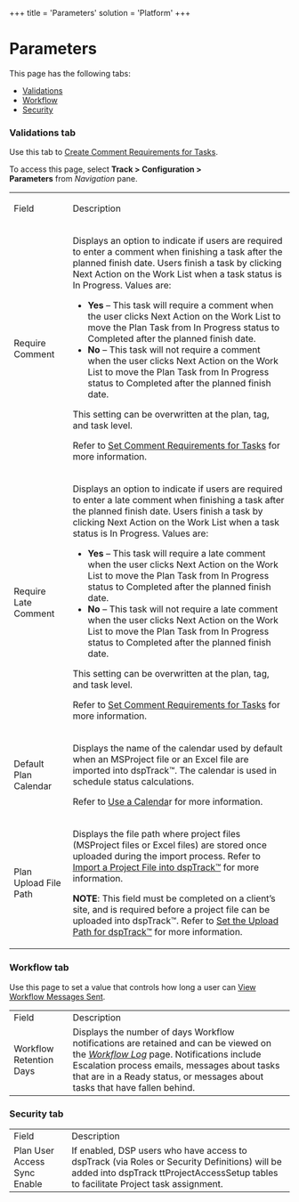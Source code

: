 +++
title = 'Parameters'
solution = 'Platform'
+++

# Parameters

<div class="use">

This page has the following tabs:

  - [Validations](#Validations_Tab)
  - [Workflow](#Work_Flow_Tab)
  - [Security](#Security_Tab)

</div>

### <span id="Validations_Tab"></span>Validations tab

Use this tab to [Create Comment Requirements for
Tasks](../Use_Cases/Set_Comment_Requirements_for_Tasks).

To access this page, select **Track \> Configuration \>
Parameters** from *Navigation* pane.

<table>
<tbody>
<tr class="odd">
<td><p>Field</p></td>
<td><p>Description</p></td>
</tr>
<tr class="even">
<td><p>Require Comment</p></td>
<td><p>Displays an option to indicate if users are required to enter a comment when finishing a task after the planned finish date. Users finish a task by clicking Next Action on the Work List when a task status is In Progress. Values are:</p>
<ul>
<li><strong>Yes</strong> – This task will require a comment when the user clicks Next Action on the Work List to move the Plan Task from In Progress status to Completed after the planned finish date.</li>
<li><strong>No</strong> – This task will not require a comment when the user clicks Next Action on the Work List to move the Plan Task from In Progress status to Completed after the planned finish date.</li>
</ul>
<p>This setting can be overwritten at the plan, tag, and task level.</p>
<p>Refer to <a href="../Use_Cases/Set_Comment_Requirements_for_Tasks">Set Comment Requirements for Tasks</a> for more information.</p></td>
</tr>
<tr class="odd">
<td><p>Require Late Comment</p></td>
<td><p>Displays an option to indicate if users are required to enter a late comment when finishing a task after the planned finish date. Users finish a task by clicking Next Action on the Work List when a task status is In Progress. Values are:</p>
<ul>
<li><strong>Yes</strong> – This task will require a late comment when the user clicks Next Action on the Work List to move the Plan Task from In Progress status to Completed after the planned finish date.</li>
<li><strong>No</strong> – This task will not require a late comment when the user clicks Next Action on the Work List to move the Plan Task from In Progress status to Completed after the planned finish date.</li>
</ul>
<p>This setting can be overwritten at the plan, tag, and task level.</p>
<p>Refer to <a href="../Use_Cases/Set_Comment_Requirements_for_Tasks">Set Comment Requirements for Tasks</a> for more information.</p></td>
</tr>
<tr class="even">
<td><p>Default Plan Calendar</p></td>
<td><p>Displays the name of the calendar used by default when an MSProject file or an Excel file are imported into dspTrack™. The calendar is used in schedule status calculations.</p>
<p>Refer to <a href="../../Common/Use_Cases/Use_a_Calendar">Use a Calenda</a>r for more information.</p></td>
</tr>
<tr class="odd">
<td><p>Plan Upload File Path</p></td>
<td><p>Displays the file path where project files (MSProject files or Excel files) are stored once uploaded during the import process. Refer to <a href="../Use_Cases/Import_Project_Files_into_dspTrack">Import a Project File into dspTrack™</a> for more information.</p>
<p><strong>NOTE</strong>: This field must be completed on a client’s site, and is required before a project file can be uploaded into dspTrack™. Refer to <a href="../Use_Cases/Set_the_Upload_Path_for_dspTrack">Set the Upload Path for dspTrack™</a> for more information.</p></td>
</tr>
</tbody>
</table>

### <span id="Work_Flow_Tab"></span>Workflow tab

Use this page to set a value that controls how long a user can [View
Workflow Messages
Sent](../Use_Cases/View_Workflow_Messages_Sent).

|                         |                                                                                                                                                                                                                                                                                                                              |
| ----------------------- | ---------------------------------------------------------------------------------------------------------------------------------------------------------------------------------------------------------------------------------------------------------------------------------------------------------------------------- |
| Field                   | Description                                                                                                                                                                                                                                                                                                                  |
| Workflow Retention Days | Displays the number of days Workflow notifications are retained and can be viewed on the <span style="font-style: italic;">[Workflow Log](Work_Flow_Log)</span> page. Notifications include Escalation process emails, messages about tasks that are in a Ready status, or messages about tasks that have fallen behind. |

### <span id="Security_Tab"></span>Security tab

|                              |                                                                                                                                                                                      |
| ---------------------------- | ------------------------------------------------------------------------------------------------------------------------------------------------------------------------------------ |
| Field                        | Description                                                                                                                                                                          |
| Plan User Access Sync Enable | If enabled, DSP users who have access to dspTrack (via Roles or Security Definitions) will be added into dspTrack ttProjectAccessSetup tables to facilitate Project task assignment. |
